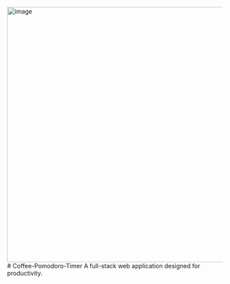 <img width="1072" height="597" alt="image" src="https://github.com/user-attachments/assets/0e1d8c90-53f9-445b-afe7-0f139767e2dc" /># Coffee-Pomodoro-Timer
A full-stack web application designed for productivity.

